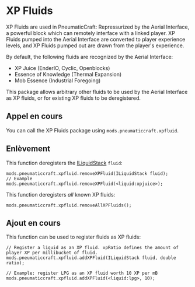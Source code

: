 # XP Fluids

XP Fluids are used in PneumaticCraft: Repressurized by the Aerial Interface, a powerful block which can remotely interface with a linked player. XP Fluids pumped into the Aerial Interface are converted to player experience levels, and XP Fluids pumped out are drawn from the player's experience.

By default, the following fluids are recognized by the Aerial Interface:

* XP Juice (EnderIO, Cyclic, Openblocks)
* Essence of Knowledge (Thermal Expansion)
* Mob Essence (Industrial Foregoing)

This package allows arbitrary other fluids to be used by the Aerial Interface as XP fluids, or for existing XP fluids to be deregistered.

## Appel en cours

You can call the XP Fluids package using `mods.pneumaticcraft.xpfluid`.

## Enlèvement

This function deregisters the [ILiquidStack](/Vanilla/Liquids/ILiquidStack/) `fluid`:

```zenscript
mods.pneumaticcraft.xpfluid.removeXPFluid(ILiquidStack fluid);
// Example
mods.pneumaticcraft.xpfluid.removeXPFluid(<liquid:xpjuice>);
```

This function deregisters *all* known XP fluids:

```zenscript
mods.pneumaticcraft.xpfluid.removeAllXPFluids();
```

## Ajout en cours

This function can be used to register fluids as XP fluids:

```zenscript
// Register a liquid as an XP fluid. xpRatio defines the amount of player XP per millibucket of fluid.
mods.pneumaticcraft.xpfluid.addXPFluid(ILiquidStack fluid, double ratio);

// Example: register LPG as an XP fluid worth 10 XP per mB
mods.pneumaticcraft.xpfluid.addXPFluid(<liquid:lpg>, 10);
```